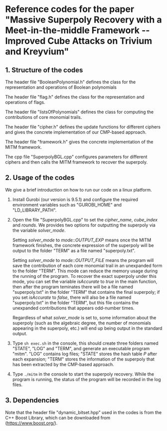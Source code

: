 # Reference codes for the paper "Massive Superpoly Recovery with a Meet-in-the-middle Framework -- Improved Cube Attacks on Trivium and Kreyvium"

## 1. Structure of the codes

The header file "BooleanPolynomial.h" defines the class for the representation and operations of Boolean polynomials

The header file "flag.h" defines the class for the representation and operations of flags.

The header file "listsOfPolynomials" defines the class for computing the contributions of core monomial trails.

The header file "cipher.h" defines the update functions for different ciphers and gives the concrete implementation of our CMP-based approach.

The header file "framework.h" gives the concrete implementation of the MITM framework. 

The cpp file "SuperpolyBGL.cpp" configures parameters for different ciphers and then calls the MITM framework to recover the superpoly.

## 2. Usage of the codes
We give a brief introduction on how to run our code on a linux platform.

1. Install Gurobi (our version is 9.5.1) and configure the required environment variables such as "GUROBI_HOME" and "LD_LIBRARY_PATH".

2. Open the file "SuperpolyBGL.cpp" to set the *cipher_name*, *cube_index* and *rounds*. 
We provides two options for outputting the superpoly via the variable *solver_mode*. 

   Setting *solver_mode* to *mode::OUTPUT_EXP* means once the MITM framework finishes, the concrete expression of the superpoly will be output to the folder "TERM" as a file named "superpoly.txt".

   Setting *solver_mode* to *mode::OUTPUT_FILE* means the program will save the contribution of each core monomial trail in an unexpanded form to the folder "TERM". This mode can reduce the memory usage during the running of the program. To recover the exact superpoly under this mode, you can set the variable *isAccurate* to *true* in the main function, then after the program teminates there will be a file named "superpoly.txt" in the folder "TERM" that contains the final superpoly; if you set *isAccurate* to *false*, there will also be a file named "superpoly.txt" in the folder "TERM", but this file contains the unexpanded contributions that appears odd-number times.

   Regardless of what *solver_mode* is set to, some information about the superpoly (such as the algebraic degree, the number of monomials appearing in the superpoly, etc.) will end up being output in the standard output.

4. Type `sh exec.sh` in the console, this should create three folders named "STATE", "LOG" and "TERM", and generate an executable program "mitm". "LOG" contains log files; "STATE" stores the hash table $P$ after each expansion; "TERM" 
stores the information of the superpoly that has been extracted by the CMP-based approach.

5. Type `./mitm` in the console to start the superpoly recovery. While the program is running, the status of the program will be recorded in the log files.

## 3. Dependencies
Note that the header file "dynamic_bitset.hpp" used in the codes is from the C++ Boost Library, which can be downloaded from (https://www.boost.org/).
